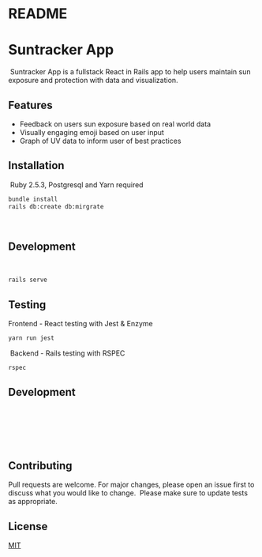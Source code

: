 # README

# Suntracker App
​
Suntracker App is a fullstack React in Rails app to help users maintain sun exposure and protection with data and visualization. 
## Features
- Feedback on users sun exposure based on real world data
- Visually engaging emoji based on user input
- Graph of UV data to inform user of best practices
## Installation
​
Ruby 2.5.3, Postgresql and Yarn required
​
```bash
bundle install
rails db:create db:mirgrate
```
​
## Development
​
```bash
rails serve
```
## Testing
Frontend - React testing with Jest & Enzyme
```bash
yarn run jest
```
​
Backend - Rails testing with RSPEC 
```bash
rspec
```
## Development
​
```bash
​
```
​
## Contributing
Pull requests are welcome. For major changes, please open an issue first to discuss what you would like to change.
​
Please make sure to update tests as appropriate.
​
## License
[MIT](https://choosealicense.com/licenses/mit/)
